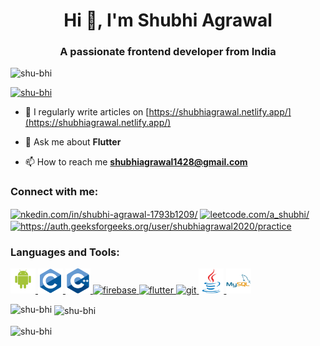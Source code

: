 <h1 align="center">Hi 👋, I'm Shubhi Agrawal</h1>
<h3 align="center">A passionate frontend developer from India</h3>

<p align="left"> <img src="https://komarev.com/ghpvc/?username=shu-bhi&label=Profile%20views&color=0e75b6&style=flat" alt="shu-bhi" /> </p>

<p align="left"> <a href="https://github.com/ryo-ma/github-profile-trophy"><img src="https://github-profile-trophy.vercel.app/?username=shu-bhi" alt="shu-bhi" /></a> </p>

- 📝 I regularly write articles on [https://shubhiagrawal.netlify.app/](https://shubhiagrawal.netlify.app/)

- 💬 Ask me about **Flutter**

- 📫 How to reach me **shubhiagrawal1428@gmail.com**

<h3 align="left">Connect with me:</h3>
<p align="left">
<a href="https://linkedin.com/in/nkedin.com/in/shubhi-agrawal-1793b1209/" target="blank"><img align="center" src="https://raw.githubusercontent.com/rahuldkjain/github-profile-readme-generator/master/src/images/icons/Social/linked-in-alt.svg" alt="nkedin.com/in/shubhi-agrawal-1793b1209/" height="30" width="40" /></a>
<a href="https://www.leetcode.com/leetcode.com/a_shubhi/" target="blank"><img align="center" src="https://raw.githubusercontent.com/rahuldkjain/github-profile-readme-generator/master/src/images/icons/Social/leet-code.svg" alt="leetcode.com/a_shubhi/" height="30" width="40" /></a>
<a href="https://auth.geeksforgeeks.org/user/https://auth.geeksforgeeks.org/user/shubhiagrawal2020/practice" target="blank"><img align="center" src="https://raw.githubusercontent.com/rahuldkjain/github-profile-readme-generator/master/src/images/icons/Social/geeks-for-geeks.svg" alt="https://auth.geeksforgeeks.org/user/shubhiagrawal2020/practice" height="30" width="40" /></a>
</p>

<h3 align="left">Languages and Tools:</h3>
<p align="left"> <a href="https://developer.android.com" target="_blank" rel="noreferrer"> <img src="https://raw.githubusercontent.com/devicons/devicon/master/icons/android/android-original-wordmark.svg" alt="android" width="40" height="40"/> </a> <a href="https://www.cprogramming.com/" target="_blank" rel="noreferrer"> <img src="https://raw.githubusercontent.com/devicons/devicon/master/icons/c/c-original.svg" alt="c" width="40" height="40"/> </a> <a href="https://www.w3schools.com/cpp/" target="_blank" rel="noreferrer"> <img src="https://raw.githubusercontent.com/devicons/devicon/master/icons/cplusplus/cplusplus-original.svg" alt="cplusplus" width="40" height="40"/> </a> <a href="https://firebase.google.com/" target="_blank" rel="noreferrer"> <img src="https://www.vectorlogo.zone/logos/firebase/firebase-icon.svg" alt="firebase" width="40" height="40"/> </a> <a href="https://flutter.dev" target="_blank" rel="noreferrer"> <img src="https://www.vectorlogo.zone/logos/flutterio/flutterio-icon.svg" alt="flutter" width="40" height="40"/> </a> <a href="https://git-scm.com/" target="_blank" rel="noreferrer"> <img src="https://www.vectorlogo.zone/logos/git-scm/git-scm-icon.svg" alt="git" width="40" height="40"/> </a> <a href="https://www.java.com" target="_blank" rel="noreferrer"> <img src="https://raw.githubusercontent.com/devicons/devicon/master/icons/java/java-original.svg" alt="java" width="40" height="40"/> </a> <a href="https://www.mysql.com/" target="_blank" rel="noreferrer"> <img src="https://raw.githubusercontent.com/devicons/devicon/master/icons/mysql/mysql-original-wordmark.svg" alt="mysql" width="40" height="40"/> </a> </p>

<p><img align="left" src="https://github-readme-stats.vercel.app/api/top-langs?username=shu-bhi&show_icons=true&locale=en&layout=compact" alt="shu-bhi" /></p>

<p>&nbsp;<img align="center" src="https://github-readme-stats.vercel.app/api?username=shu-bhi&show_icons=true&locale=en" alt="shu-bhi" /></p>

<p><img align="center" src="https://github-readme-streak-stats.herokuapp.com/?user=shu-bhi&" alt="shu-bhi" /></p>
